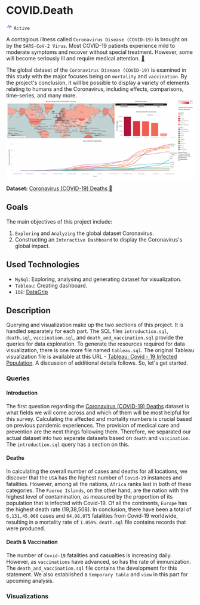 # COVID.Death

![activity.png](assets/activity.png) `Active`

A contagious illness called `Coronavirus Disease (COVID-19)` is brought on by the `SARS-CoV-2 Virus`.
Most COVID-19 patients experience mild to moderate symptoms and recover without special treatment.
However, some will become seriously ill and require medical attention. [🔗](https://en.wikipedia.org/wiki/COVID-19)

The global dataset of the `Coronavirus Disease (COVID-19)` is examined in this study with the major focuses being on
`mortality` and `vaccination`. By the project's conclusion, it will be possible to display a variety of elements relating
to humans and the Coronavirus, including effects, comparisons, time-series, and many more.
<a href="https://public.tableau.com/app/profile/myte/viz/Covid-19InfectedPopulation/Dashboard1">
![dashboard.png](assets/dashboard.png)
</a>

**Dataset:** [Coronavirus (COVID-19) Deaths 🔗](https://ourworldindata.org/covid-deaths)

## Goals

The main objectives of this project include:

1. `Exploring` and `Analyzing` the global dataset Coronavirus.
2. Constructing an `Interactive Dashboard` to display the Coronavirus's global impact.

## Used Technologies

* `MySql`: Exploring, analysing and generating dataset for visualization.
* `Tableau`: Creating dashboard.
* `IDE`: [DataGrip](https://www.jetbrains.com/datagrip/)

## Description

Querying and visualization make up the two sections of this project. It is handled separately for each part.
The SQL files `introduction.sql`, `death.sql`, `vaccination.sql`, and `death_and_vaccination.sql` provide the queries
for data exploration. To generate the resources required for data visualization, there is one more file named
`tableau.sql`. The original Tableau visualization file is available at this URL - [Tableau: Covid - 19 Infected
Population](https://public.tableau.com/app/profile/myte/viz/Covid-19InfectedPopulation/Dashboard1).
A discussion of additional details follows. So, let's get started.

### Queries
#### Introduction
The first question regarding the [Coronavirus (COVID-19) Deaths](https://ourworldindata.org/covid-deaths) dataset is
what fields we will come across and which of them will be most helpful for this survey. Calculating the affected and
mortality numbers is crucial based on previous pandemic experiences. The provision of medical care and prevention are
the next things following them. Therefore, we separated our actual dataset into two separate datasets based on `death`
and `vaccination`. The `introduction.sql` query has a section on this.
#### Deaths
In calculating the overall number of cases and deaths for all locations, we discover that the `USA` has the highest number 
of `Covid-19` instances and fatalities. However, among all the nations, `Africa` ranks last in both of these categories.
The `Faeroe Islands`, on the other hand, are the nation with the highest level of contamination, as measured by the 
proportion of its population that is infected with Covid-19. Of all the continents, `Europe` has the highest death 
rate (19,38,508). In conclusion, there have been a total of `6,131,45,066` cases and `64,98,075` fatalities from 
Covid-19 worldwide, resulting in a mortality rate of `1.059%`. `death.sql` file contains records that were produced.
#### Death & Vaccination
The number of `Covid-19` fatalities and casualties is increasing daily. However, as `vaccinations` have advanced, 
so has the rate of immunization. The `death_and_vaccination.sql` file contains the development for this statement. 
We also established a `temporary table` and `view` in this part for upcoming analysis.

### Visualizations
